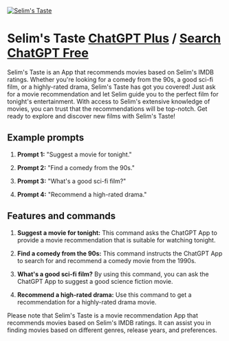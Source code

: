 
[![Selim's Taste](https://files.oaiusercontent.com/file-uONo3bgQh8W2RJLrmvoulHYN?se=2123-10-17T13%3A00%3A53Z&sp=r&sv=2021-08-06&sr=b&rscc=max-age%3D31536000%2C%20immutable&rscd=attachment%3B%20filename%3Dcc250d81-a5b6-46c6-989d-b97c9c564cc3.png&sig=N9ghhVAs0FlEhZ43p/qI87f2Ij%2BhdSzjOIUh5Qwgg3s%3D)](https://chat.openai.com/g/g-o5M503SVJ-selim-s-taste)

# Selim's Taste [ChatGPT Plus](https://chat.openai.com/g/g-o5M503SVJ-selim-s-taste) / [Search ChatGPT Free](https://gptcall.net/index.html#/?search=Selim's%20Taste)

Selim's Taste is an App that recommends movies based on Selim's IMDB ratings. Whether you're looking for a comedy from the 90s, a good sci-fi film, or a highly-rated drama, Selim's Taste has got you covered! Just ask for a movie recommendation and let Selim guide you to the perfect film for tonight's entertainment. With access to Selim's extensive knowledge of movies, you can trust that the recommendations will be top-notch. Get ready to explore and discover new films with Selim's Taste!

## Example prompts

1. **Prompt 1:** "Suggest a movie for tonight."

2. **Prompt 2:** "Find a comedy from the 90s."

3. **Prompt 3:** "What's a good sci-fi film?"

4. **Prompt 4:** "Recommend a high-rated drama."

## Features and commands

1. **Suggest a movie for tonight:** This command asks the ChatGPT App to provide a movie recommendation that is suitable for watching tonight.

2. **Find a comedy from the 90s:** This command instructs the ChatGPT App to search for and recommend a comedy movie from the 1990s.

3. **What's a good sci-fi film?** By using this command, you can ask the ChatGPT App to suggest a good science fiction movie.

4. **Recommend a high-rated drama:** Use this command to get a recommendation for a highly-rated drama movie.

Please note that Selim's Taste is a movie recommendation App that recommends movies based on Selim's IMDB ratings. It can assist you in finding movies based on different genres, release years, and preferences.


